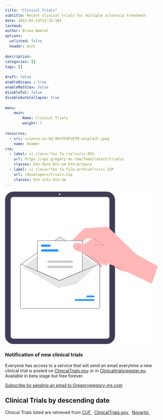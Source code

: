 ```yaml
---
title: "Clinical Trials"
subtitle: Recent clinical trials for multiple sclerosis treatment 
date: 2021-02-24T13:25:38Z
lastmod: 
author: Bruno Amaral
options:
  unlisted: false
  header: mini

description: 
categories: []
tags: []

draft: false
enableDisqus : true
enableMathJax: false
disableToC: false
disableAutoCollapse: true

menu:
    main:
        Name: Clinical Trials
        weight: 7

resources:
  - src: science-in-hd-9kSTF9PvETM-unsplash.jpeg
    name: header
cta:
  - label: <i class="fas fa-rss"></i> RSS 
    url: https://api.gregory-ms.com/feed/latest/trials/
    classes: btn-dark btn-sm btn-primary
  - label: <i class="fas fa-file-archive"></i> ZIP
    url: /developers/trials.zip
    classes: btn-info btn-sm
---
```



<div class="w-100 mt-5 mb-5"></div>

<div class="col-md-12 justify-content-center align-self-center align-right ">
<img src="undraw_mail_re_duel.svg" class="w-25 float-right">
</div>
<div class="col-md-12 col-12 justify-content-center align-self-center">
<h3>Notification of new clinical trials</h3>

<p>Everyone has access to a service that will send an email everytime a new clinical trial is posted on <a href="https://clinicaltrials.gov/ct2/results/rss.xml?rcv_d=14&lup_d=&sel_rss=new14&cond=Multiple+Sclerosis&count=10000">ClinicalTrials.gov</a> or in <a href="https://www.clinicaltrialsregister.eu/ctr-search/rest/feed/bydates?query=multiple+AND+sclerosis">Clinicaltrialsregister.eu</a>. Available in beta stage but free forever.</p>

<a href="mailto:gregory@gregory-ms.com?subject=SubscribeToClinicalTrials%20" class="btn btn-danger btn-round btn-lg font-weight-bold">Subscribe by sending an email to Gregory<i class="fas fa-at"></i>gregory-ms.com</a>
</div>
</div>

<div class="w-100 mt-5 mb-5"></div>


<div class="col-12 align-content-center text-center">
<h2 class="title">Clinical Trials by descending date</h2>

<p>Clinical Trials listed are retrieved from <a target="_blank" href="https://www.cuf.pt/cuf-academic-center/ensaios-clinicos?combine=&unidade=&estado=All&patologia=2346&especialidade=">CUF <i class="text-muted text-primary fas fa-external-link-square-alt"></i></a> &nbsp;
  <a target="_blank" href="https://clinicaltrials.gov/ct2/results/rss.xml?rcv_d=14&lup_d=&sel_rss=new14&cond=Multiple+Sclerosis&count=10000">ClinicalTrials.gov <i class="text-muted text-primary fas fa-external-link-square-alt"></i></a> &nbsp;
  <a target="_blank" href="https://www.novartis.com/clinicaltrials/recruiting-trials?title=multiple%20sclerosis">Novartis <i class="text-muted text-primary fas fa-external-link-square-alt"></i></a> &nbsp;
</p>

</div>